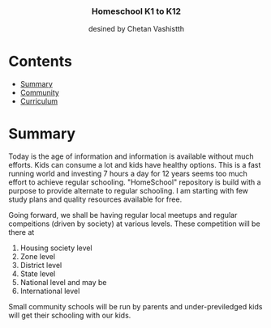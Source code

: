 <h3 align="center">Homeschool K1 to K12</h3>
<p align="center">
  desined by Chetan Vashistth
</p>

# Contents

- [Summary](#summary)
- [Community](#community)
- [Curriculum](#curriculum)

# Summary

Today is the age of information and information is available without much efforts. Kids can consume a lot and kids have healthy options. 
This is a fast running world and investing 7 hours a day for 12 years seems too much effort to achieve regular schooling.
"HomeSchool" repository is build with a purpose to provide alternate to regular schooling. I am starting with few study plans and quality resources available for free.

Going forward, we shall be having regular local meetups and regular compeitions (driven by society) at various levels.
These competition will be there at 
1. Housing society level
2. Zone level
3. District level
4. State level
5. National level and may be
6. International level

Small community schools will be run by parents and under-previledged kids will get their schooling with our kids.


